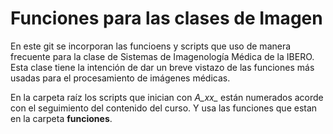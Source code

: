 # Funciones para las clases de Imagen

En este git se incorporan las funcioens y scripts que uso de manera frecuente para la clase de Sistemas de Imagenología Médica de la IBERO. Esta clase tiene la intención de dar un breve vistazo de las funciones más usadas para el procesamiento de imágenes médicas.

En la carpeta raíz los scripts que inician con *A_xx_* están numerados acorde con el seguimiento del contenido del curso. Y usa las funciones que estan en la carpeta **funciones**. 

